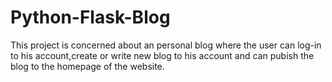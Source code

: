 # Python-Flask-Blog
This project is concerned about an personal blog where the user can log-in to his account,create or write new blog to his account and can pubish the blog to the homepage of the website.
